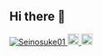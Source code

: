## Hi there 👋

<p align="left">
  <a href="https://github.com/Seinosuke01/Seinosuke01/">
    <img src="https://komarev.com/ghpvc/?username=Seinosuke01" alt="Seinosuke01" />
  </a>
  <a href="https://x.com/morinosuke361">
    <img height="20" src="https://img.shields.io/twitter/follow/Seinosuke01?label=Twitter&logo=twitter&style=flat" />
  </a>
  <a href="https://github.com/Seinosuke01">
    <img height="20" src="https://img.shields.io/github/followers/Seinosuke01?label=follow&logo=github&style=flat" />
  </a>
</p>

